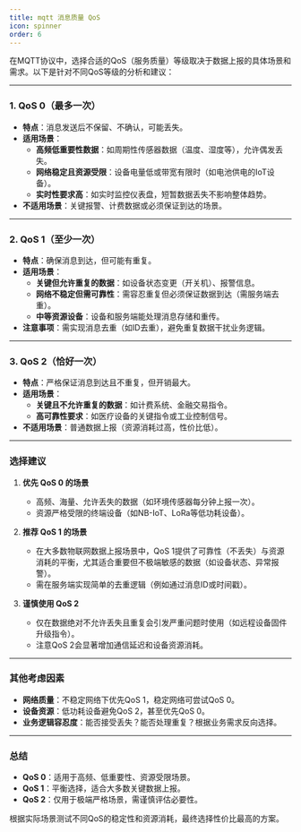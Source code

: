 ```yaml
---
title: mqtt 消息质量 QoS
icon: spinner
order: 6
---
```



在MQTT协议中，选择合适的QoS（服务质量）等级取决于数据上报的具体场景和需求。以下是针对不同QoS等级的分析和建议：

---

### **1. QoS 0（最多一次）**
- **特点**：消息发送后不保留、不确认，可能丢失。
- **适用场景**：
    - **高频低重要性数据**：如周期性传感器数据（温度、湿度等），允许偶发丢失。
    - **网络稳定且资源受限**：设备电量低或带宽有限时（如电池供电的IoT设备）。
    - **实时性要求高**：如实时监控仪表盘，短暂数据丢失不影响整体趋势。
- **不适用场景**：关键报警、计费数据或必须保证到达的场景。

---

### **2. QoS 1（至少一次）**
- **特点**：确保消息到达，但可能有重复。
- **适用场景**：
    - **关键但允许重复的数据**：如设备状态变更（开关机）、报警信息。
    - **网络不稳定但需可靠性**：需容忍重复但必须保证数据到达（需服务端去重）。
    - **中等资源设备**：设备和服务端能处理消息存储和重传。
- **注意事项**：需实现消息去重（如ID去重），避免重复数据干扰业务逻辑。

---

### **3. QoS 2（恰好一次）**
- **特点**：严格保证消息到达且不重复，但开销最大。
- **适用场景**：
    - **关键且不允许重复的数据**：如计费系统、金融交易指令。
    - **高可靠性要求**：如医疗设备的关键指令或工业控制信号。
- **不适用场景**：普通数据上报（资源消耗过高，性价比低）。

---

### **选择建议**

1. **优先 QoS 0 的场景**
    - 高频、海量、允许丢失的数据（如环境传感器每分钟上报一次）。
    - 资源严格受限的终端设备（如NB-IoT、LoRa等低功耗设备）。


2. **推荐 QoS 1 的场景**
    - 在大多数物联网数据上报场景中，QoS 1提供了可靠性（不丢失）与资源消耗的平衡，尤其适合重要但不极端敏感的数据（如设备状态、异常报警）。
    - 需在服务端实现简单的去重逻辑（例如通过消息ID或时间戳）。


3. **谨慎使用 QoS 2**
    - 仅在数据绝对不允许丢失且重复会引发严重问题时使用（如远程设备固件升级指令）。
    - 注意QoS 2会显著增加通信延迟和设备资源消耗。

---

### **其他考虑因素**
- **网络质量**：不稳定网络下优先QoS 1，稳定网络可尝试QoS 0。
- **设备资源**：低功耗设备避免QoS 2，甚至优先QoS 0。
- **业务逻辑容忍度**：能否接受丢失？能否处理重复？根据业务需求反向选择。

---

### **总结**
- **QoS 0**：适用于高频、低重要性、资源受限场景。
- **QoS 1**：平衡选择，适合大多数关键数据上报。
- **QoS 2**：仅用于极端严格场景，需谨慎评估必要性。

根据实际场景测试不同QoS的稳定性和资源消耗，最终选择性价比最高的方案。
